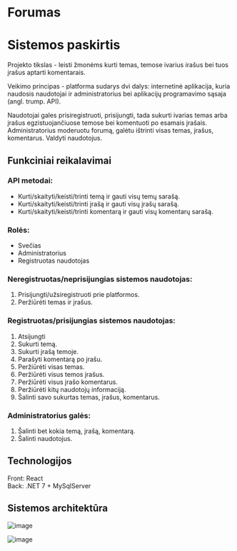 # Forumas

# Sistemos paskirtis

Projekto tikslas - leisti žmonėms kurti temas, temose ivarius irašus bei tuos įrašus aptarti komentarais.

Veikimo principas - platforma sudarys dvi dalys: internetinė aplikacija, kuria
naudosis naudotojai ir administratorius bei aplikacijų programavimo sąsaja (angl. trump. API).

Naudotojai gales prisiregistruoti, prisijungti, tada sukurti ivarias temas arba įrašus egzistuojančiuose 
temose bei komentuoti po esamais įrašais. Administratorius moderuotu forumą, galėtu ištrinti visas temas, įrašus, komentarus. Valdyti naudotojus.

## Funkciniai reikalavimai

### API metodai:

- Kurti/skaityti/keisti/trinti temą ir gauti visų temų sarašą.
- Kurti/skaityti/keisti/trinti įrašą ir gauti visų įrašų sarašą.
- Kurti/skaityti/keisti/trinti komentarą ir gauti visų komentarų sarašą.

### Rolės:

- Svečias
- Administratorius
- Registruotas naudotojas

### Neregistruotas/neprisijungias sistemos naudotojas:

1. Prisijungti/užsiregistruoti prie platformos.
2. Peržiūrėti temas ir įrašus.

### Registruotas/prisijungias sistemos naudotojas:

1. Atsijungti
2. Sukurti temą.
3. Sukurti įrašą temoje.
4. Parašyti komentarą po įrašu.
5. Peržiūrėti visas temas.
6. Peržiūrėti visus temos įrašus.
7. Peržiūrėti visus įrašo komentarus.
8. Peržiūrėti kitų naudotojų informaciją.
9. Šalinti savo sukurtas temas, įrašus, komentarus.

### Administratorius galės:

1. Šalinti bet kokia temą, įrašą, komentarą.
2. Šalinti naudotojus.

## Technologijos

Front: React  
Back: .NET 7 + MySqlServer 

## Sistemos architektūra


![image](https://github.com/PauliusSkl/saitynuREST/assets/99750713/e4f7b427-da18-4df1-83f1-353322e782e3)



![image](https://github.com/PauliusSkl/saitynuREST/assets/99750713/a9004d55-5765-4031-b7dd-647c228fec73)

